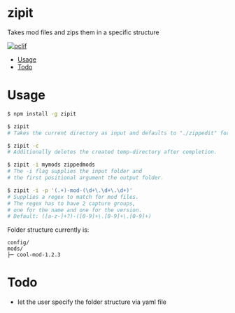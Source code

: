 zipit
=====

Takes mod files and zips them in a specific structure

[![oclif](https://img.shields.io/badge/cli-oclif-brightgreen.svg)](https://oclif.io)

<!-- toc -->
* [Usage](#usage)
* [Todo](#todo)
<!-- tocstop -->
# Usage
<!-- usage -->
```bash
$ npm install -g zipit

$ zipit   
# Takes the current directory as input and defaults to "./zippedit" for output.

$ zipit -c
# Additionally deletes the created temp-directory after completion.

$ zipit -i mymods zippedmods
# The -i flag supplies the input folder and
# the first positional argument the output folder.

$ zipit -i -p '(.+)-mod-(\d+\.\d+\.\d+)'
# Supplies a regex to match for mod files.
# The regex has to have 2 capture groups, 
# one for the name and one for the version.
# Default: ([a-z-]+?)-([0-9]+\.[0-9]+\.[0-9]+)
```

Folder structure currently is:
```
config/
mods/
├─ cool-mod-1.2.3
```

<!-- usagestop -->

# Todo 
- let the user specify the folder structure via yaml file
